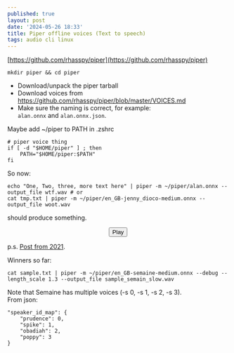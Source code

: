 ```yaml
---
published: true
layout: post
date: '2024-05-26 18:33'
title: Piper offline voices (Text to speech)
tags: audio cli linux 
---
```

[https://github.com/rhasspy/piper](https://github.com/rhasspy/piper)

    mkdir piper && cd piper
    
- Download/unpack the piper tarball
- Download voices from https://github.com/rhasspy/piper/blob/master/VOICES.md
- Make sure the naming is correct, for example:  
`alan.onnx` and `alan.onnx.json`.

Maybe add ~/piper to PATH in .zshrc

    # piper voice thing
    if [ -d "$HOME/piper" ] ; then
        PATH="$HOME/piper:$PATH"
    fi

So now:

    echo "One, Two, three, more text here" | piper -m ~/piper/alan.onnx --output_file wtf.wav # or
    cat tmp.txt | piper -m ~/piper/en_GB-jenny_dioco-medium.onnx --output_file woot.wav

should produce something.

<!-- main wavesurfer.js lib -->
<script src="https://cdnjs.cloudflare.com/ajax/libs/wavesurfer.js/1.2.3/wavesurfer.min.js"></script>

<div id="waveform"></div>

<div style="text-align: center">
  <button class="btn btn-primary" onclick="wavesurfer.playPause()">
    <i class="glyphicon glyphicon-play"></i>
    Play
  </button>

</div>

<script>
var wavesurfer = WaveSurfer.create({
  container: '#waveform',
  waveColor: 'black',
  progressColor: 'white'
});

wavesurfer.load('/audio/neumann.opus');

</script>

p.s. [Post from 2021](/2021/05/26/Text-to-speech/).

Winners so far:

    cat sample.txt | piper -m ~/piper/en_GB-semaine-medium.onnx --debug --length_scale 1.3 --output_file sample_semain_slow.wav

Note that Semaine has multiple voices (-s 0, -s 1, -s 2, -s 3).  
From json:

    "speaker_id_map": {
        "prudence": 0,
        "spike": 1,
        "obadiah": 2,
        "poppy": 3
    }
